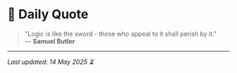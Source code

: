 # 📜 Daily Quote

> "Logic is like the sword - those who appeal to it shall perish by it."  
> — **Samuel Butler**

---

_Last updated: 14 May 2025 ⏳_
